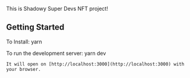 This is Shadowy Super Devs NFT project!

## Getting Started

To Install:
yarn

To run the development server:
yarn dev

```
It will open on [http://localhost:3000](http://localhost:3000) with your browser.
```
